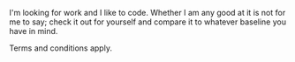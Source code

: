 I'm looking for work and I like to code. Whether I am any good at it is not for me to say; check it out for yourself and compare it to whatever baseline you have in mind.

Terms and conditions apply.
